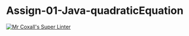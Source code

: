# Assign-01-Java-quadraticEquation
[![Mr Coxall's Super Linter](https://github.com/ICS4U-Programming-Navin-Balekomebole/Assign-01-Java-quadraticEquation/workflows/Mr%20Coxall's%20Super%20Linter/badge.svg)](https://github.com/ICS4U-Programming-Navin-Balekomebole/Assign-01-Java-quadraticEquation/actions/)
